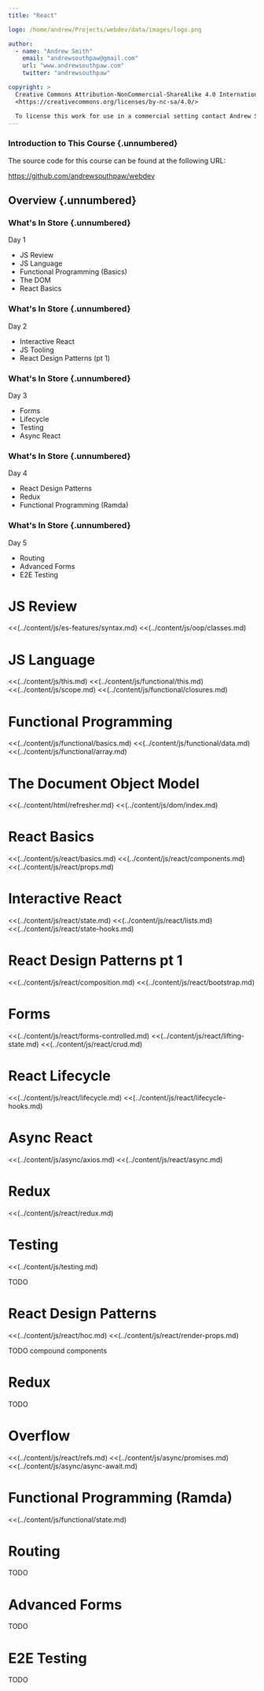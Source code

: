 ```yaml
---
title: "React"

logo: /home/andrew/Projects/webdev/data/images/logo.png

author:
  - name: "Andrew Smith"
    email: "andrewsouthpaw@gmail.com"
    url: "www.andrewsouthpaw.com"
    twitter: "andrewsouthpaw"

copyright: >
  Creative Commons Attribution-NonCommercial-ShareAlike 4.0 International Public License:
  <https://creativecommons.org/licenses/by-nc-sa/4.0/>

  To license this work for use in a commercial setting contact Andrew Smith
---
```


### Introduction to This Course {.unnumbered}

The source code for this course can be found at the following URL:

<https://github.com/andrewsouthpaw/webdev>

## Overview {.unnumbered}

### What's In Store {.unnumbered}

Day 1

* JS Review
* JS Language
* Functional Programming (Basics)
* The DOM
* React Basics

### What's In Store {.unnumbered}

Day 2

* Interactive React
* JS Tooling
* React Design Patterns (pt 1)

### What's In Store {.unnumbered}

Day 3

* Forms
* Lifecycle
* Testing
* Async React

### What's In Store {.unnumbered}

Day 4

* React Design Patterns
* Redux
* Functional Programming (Ramda)

### What's In Store {.unnumbered}

Day 5

* Routing
* Advanced Forms
* E2E Testing

# JS Review

<<(../content/js/es-features/syntax.md)
<<(../content/js/oop/classes.md)

# JS Language

<<(../content/js/this.md)
<<(../content/js/functional/this.md)
<<(../content/js/scope.md)
<<(../content/js/functional/closures.md)

# Functional Programming

<<(../content/js/functional/basics.md)
<<(../content/js/functional/data.md)
<<(../content/js/functional/array.md)

# The Document Object Model

<<(../content/html/refresher.md)
<<(../content/js/dom/index.md)

# React Basics

<<(../content/js/react/basics.md)
<<(../content/js/react/components.md)
<<(../content/js/react/props.md)

# Interactive React

<<(../content/js/react/state.md)
<<(../content/js/react/lists.md)
<<(../content/js/react/state-hooks.md)

# React Design Patterns pt 1

<<(../content/js/react/composition.md)
<<(../content/js/react/bootstrap.md)

# Forms

<<(../content/js/react/forms-controlled.md)
<<(../content/js/react/lifting-state.md)
<<(../content/js/react/crud.md)

# React Lifecycle

<<(../content/js/react/lifecycle.md)
<<(../content/js/react/lifecycle-hooks.md)

# Async React

<<(../content/js/async/axios.md)
<<(../content/js/react/async.md)

# Redux

<<(../content/js/react/redux.md)

# Testing

<<(../content/js/testing.md)

TODO

# React Design Patterns

<<(../content/js/react/hoc.md)
<<(../content/js/react/render-props.md)

TODO compound components

# Redux

TODO

# Overflow

<<(../content/js/react/refs.md)
<<(../content/js/async/promises.md)
<<(../content/js/async/async-await.md)

# Functional Programming (Ramda)

<<(../content/js/functional/state.md)

# Routing

TODO

# Advanced Forms

TODO

# E2E Testing

TODO
